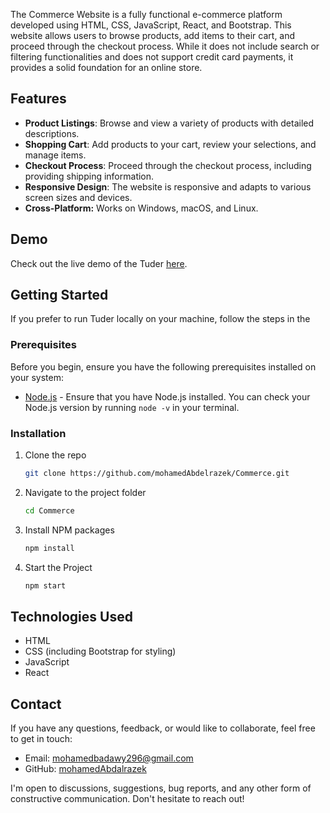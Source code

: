 The Commerce Website is a fully functional e-commerce platform developed using HTML, CSS, JavaScript, React, and Bootstrap. This website allows users to browse products, add items to their cart, and proceed through the checkout process. While it does not include search or filtering functionalities and does not support credit card payments, it provides a solid foundation for an online store.



## Features

- **Product Listings**: Browse and view a variety of products with detailed descriptions.
- **Shopping Cart**: Add products to your cart, review your selections, and manage items.
- **Checkout Process**: Proceed through the checkout process, including providing shipping information.
- **Responsive Design**: The website is responsive and adapts to various screen sizes and devices.
- **Cross-Platform:** Works on Windows, macOS, and Linux.

## Demo

Check out the live demo of the Tuder [here](https://mohamedabdalrazek.github.io/Commerce/).


## Getting Started

If you prefer to run Tuder locally on your machine, follow the steps in the

### Prerequisites

Before you begin, ensure you have the following prerequisites installed on your system:

- [Node.js](https://nodejs.org/) - Ensure that you have Node.js installed. You can check your Node.js version by running `node -v` in your terminal.

### Installation

1. Clone the repo
   ```sh
   git clone https://github.com/mohamedAbdelrazek/Commerce.git
   ```
2. Navigate to the project folder
   ```sh
   cd Commerce
   ```
3. Install NPM packages
   ```sh
   npm install
   ```
4. Start the Project
   ```js
   npm start
   ```


## Technologies Used

- HTML
- CSS (including Bootstrap for styling)
- JavaScript
- React
  
## Contact

If you have any questions, feedback, or would like to collaborate, feel free to get in touch:

- Email: [mohamedbadawy296@gmail.com](mailto:mohamedbadawy296@gmail.com)
- GitHub: [mohamedAbdalrazek](https://github.com/mohamedAbdalrazek)

I'm open to discussions, suggestions, bug reports, and any other form of constructive communication. Don't hesitate to reach out!
